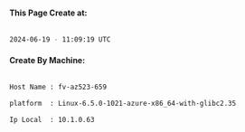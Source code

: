 
   
#### This Page Create at:

```bash

2024-06-19 - 11:09:19 UTC

```

#### Create By Machine:

```bash

Host Name : fv-az523-659

platform  : Linux-6.5.0-1021-azure-x86_64-with-glibc2.35

Ip Local  : 10.1.0.63

```

